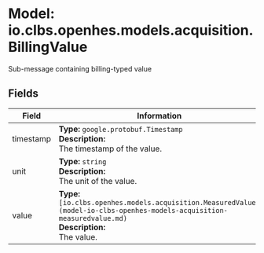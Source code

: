 # Model: io.clbs.openhes.models.acquisition.BillingValue

Sub-message containing billing-typed value

## Fields

| Field | Information |
| --- | --- |
| timestamp | <b>Type:</b> `google.protobuf.Timestamp`<br><b>Description:</b><br>The timestamp of the value. |
| unit | <b>Type:</b> `string`<br><b>Description:</b><br>The unit of the value. |
| value | <b>Type:</b> `[io.clbs.openhes.models.acquisition.MeasuredValue](model-io-clbs-openhes-models-acquisition-measuredvalue.md)`<br><b>Description:</b><br>The value. |

